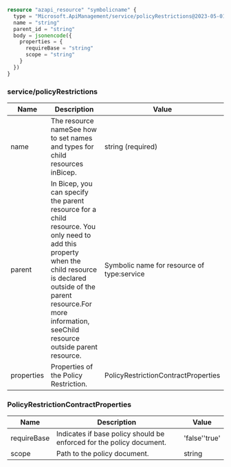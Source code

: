 ```terraform
resource "azapi_resource" "symbolicname" {
  type = "Microsoft.ApiManagement/service/policyRestrictions@2023-05-01-preview"
  name = "string"
  parent_id = "string"
  body = jsonencode({
    properties = {
      requireBase = "string"
      scope = "string"
    }
  })
}

```

### service/policyRestrictions

| Name | Description | Value |
|-|-|-|
| name | The resource nameSee how to set names and types for child resources inBicep. | string (required) |
| parent | In Bicep, you can specify the parent resource for a child resource. You only need to add this property when the child resource is declared outside of the parent resource.For more information, seeChild resource outside parent resource. | Symbolic name for resource of type:service |
| properties | Properties of the Policy Restriction. | PolicyRestrictionContractProperties |


### PolicyRestrictionContractProperties

| Name | Description | Value |
|-|-|-|
| requireBase | Indicates if base policy should be enforced for the policy document. | 'false''true' |
| scope | Path to the policy document. | string |


